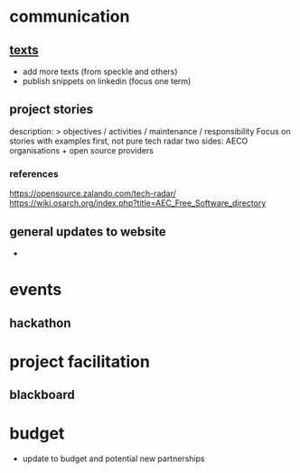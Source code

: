 # communication

## [texts](descriptions/texts.md)

- add more texts (from speckle and others)
- publish snippets on linkedin (focus one term)

## project stories

description: > objectives / activities / maintenance / responsibility
Focus on stories with examples first, not pure tech radar
two sides: AECO organisations + open source providers

### references

https://opensource.zalando.com/tech-radar/
https://wiki.osarch.org/index.php?title=AEC_Free_Software_directory

## general updates to website

-

# events

## hackathon

# project facilitation

## blackboard

# budget

- update to budget and potential new partnerships
